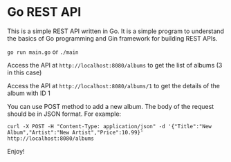 # Go REST API

This is a simple REST API written in Go. It is a simple program to understand the basics of Go programming and Gin framework for building REST APIs.

`go run main.go` or `./main`

Access the API at `http://localhost:8080/albums` to get the list of albums (3 in this case)

Access the API at `http://localhost:8080/albums/1` to get the details of the album with ID 1

You can use POST method to add a new album. The body of the request should be in JSON format. For example:

`curl -X POST -H "Content-Type: application/json" -d '{"Title":"New Album","Artist":"New Artist","Price":10.99}' http://localhost:8080/albums`

Enjoy!
